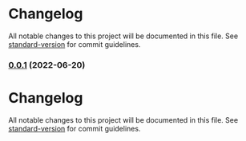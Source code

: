 # Changelog

All notable changes to this project will be documented in this file. See [standard-version](https://github.com/conventional-changelog/standard-version) for commit guidelines.

### [0.0.1](https://github.com/nordon2022/iskona-ng/compare/v0.0.0...v0.0.1) (2022-06-20)

# Changelog

All notable changes to this project will be documented in this file. See [standard-version](https://github.com/conventional-changelog/standard-version) for commit guidelines.
